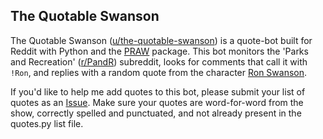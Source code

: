 ## The Quotable Swanson

The Quotable Swanson ([u/the-quotable-swanson](https://www.reddit.com/user/the-quotable-swanson)) is a quote-bot built for Reddit with Python and the [PRAW](https://pypi.org/project/praw/) package. This bot monitors the 'Parks and Recreation' ([r/PandR](https://www.reddit.com/r/PandR/)) subreddit, looks for comments that call it with `!Ron`, and replies with a random quote from the character [Ron Swanson](https://en.wikipedia.org/wiki/Ron_Swanson).

If you'd like to help me add quotes to this bot, please submit your list of quotes as an [Issue](https://github.com/pyji/The-Quotable-Swanson/issues). Make sure your quotes are word-for-word from the show, correctly spelled and punctuated, and not already present in the quotes.py list file.
